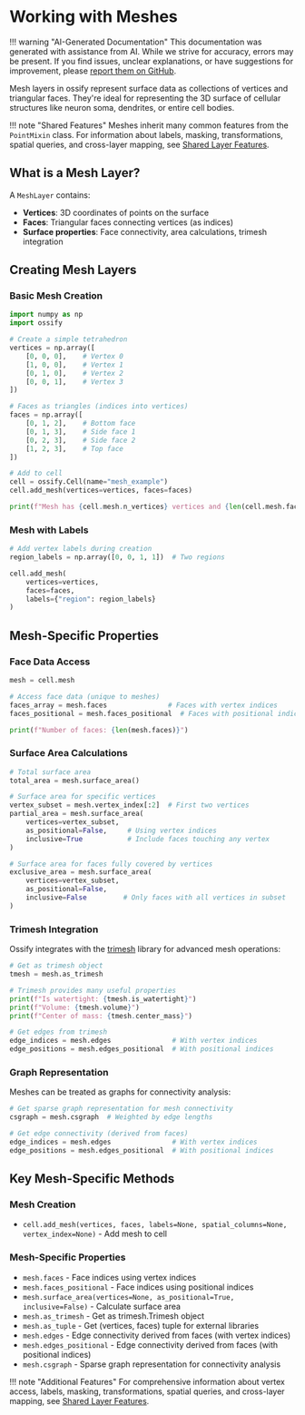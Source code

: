 # Working with Meshes

!!! warning "AI-Generated Documentation"
    This documentation was generated with assistance from AI. While we strive for accuracy, errors may be present. If you find issues, unclear explanations, or have suggestions for improvement, please [report them on GitHub](https://github.com/ceesem/ossify/issues).

Mesh layers in ossify represent surface data as collections of vertices and triangular faces. They're ideal for representing the 3D surface of cellular structures like neuron soma, dendrites, or entire cell bodies.

!!! note "Shared Features"
    Meshes inherit many common features from the `PointMixin` class. For information about labels, masking, transformations, spatial queries, and cross-layer mapping, see [Shared Layer Features](shared_layer_features.md).

## What is a Mesh Layer?

A `MeshLayer` contains:
- **Vertices**: 3D coordinates of points on the surface
- **Faces**: Triangular faces connecting vertices (as indices)  
- **Surface properties**: Face connectivity, area calculations, trimesh integration

## Creating Mesh Layers

### Basic Mesh Creation

```python
import numpy as np
import ossify

# Create a simple tetrahedron
vertices = np.array([
    [0, 0, 0],    # Vertex 0
    [1, 0, 0],    # Vertex 1  
    [0, 1, 0],    # Vertex 2
    [0, 0, 1],    # Vertex 3
])

# Faces as triangles (indices into vertices)
faces = np.array([
    [0, 1, 2],    # Bottom face
    [0, 1, 3],    # Side face 1
    [0, 2, 3],    # Side face 2  
    [1, 2, 3],    # Top face
])

# Add to cell
cell = ossify.Cell(name="mesh_example")
cell.add_mesh(vertices=vertices, faces=faces)

print(f"Mesh has {cell.mesh.n_vertices} vertices and {len(cell.mesh.faces)} faces")
```

### Mesh with Labels

```python
# Add vertex labels during creation
region_labels = np.array([0, 0, 1, 1])  # Two regions

cell.add_mesh(
    vertices=vertices,
    faces=faces,
    labels={"region": region_labels}
)
```

## Mesh-Specific Properties

### Face Data Access

```python
mesh = cell.mesh

# Access face data (unique to meshes)
faces_array = mesh.faces               # Faces with vertex indices
faces_positional = mesh.faces_positional  # Faces with positional indices

print(f"Number of faces: {len(mesh.faces)}")
```

### Surface Area Calculations

```python
# Total surface area
total_area = mesh.surface_area()

# Surface area for specific vertices
vertex_subset = mesh.vertex_index[:2]  # First two vertices
partial_area = mesh.surface_area(
    vertices=vertex_subset,
    as_positional=False,     # Using vertex indices
    inclusive=True           # Include faces touching any vertex
)

# Surface area for faces fully covered by vertices
exclusive_area = mesh.surface_area(
    vertices=vertex_subset,
    as_positional=False,
    inclusive=False         # Only faces with all vertices in subset
)
```

### Trimesh Integration

Ossify integrates with the [trimesh](https://trimsh.org/) library for advanced mesh operations:

```python
# Get as trimesh object
tmesh = mesh.as_trimesh

# Trimesh provides many useful properties
print(f"Is watertight: {tmesh.is_watertight}")
print(f"Volume: {tmesh.volume}")
print(f"Center of mass: {tmesh.center_mass}")

# Get edges from trimesh
edge_indices = mesh.edges               # With vertex indices
edge_positions = mesh.edges_positional  # With positional indices
```

### Graph Representation

Meshes can be treated as graphs for connectivity analysis:

```python
# Get sparse graph representation for mesh connectivity
csgraph = mesh.csgraph  # Weighted by edge lengths

# Get edge connectivity (derived from faces)
edge_indices = mesh.edges               # With vertex indices
edge_positions = mesh.edges_positional  # With positional indices
```

## Key Mesh-Specific Methods

### Mesh Creation
- `cell.add_mesh(vertices, faces, labels=None, spatial_columns=None, vertex_index=None)` - Add mesh to cell

### Mesh-Specific Properties
- `mesh.faces` - Face indices using vertex indices
- `mesh.faces_positional` - Face indices using positional indices
- `mesh.surface_area(vertices=None, as_positional=True, inclusive=False)` - Calculate surface area
- `mesh.as_trimesh` - Get as trimesh.Trimesh object
- `mesh.as_tuple` - Get (vertices, faces) tuple for external libraries
- `mesh.edges` - Edge connectivity derived from faces (with vertex indices)
- `mesh.edges_positional` - Edge connectivity derived from faces (with positional indices)
- `mesh.csgraph` - Sparse graph representation for connectivity analysis

!!! note "Additional Features"
    For comprehensive information about vertex access, labels, masking, transformations, spatial queries, and cross-layer mapping, see [Shared Layer Features](shared_layer_features.md).